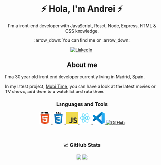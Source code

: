 <p>
  <h1 align="center">⚡ Hola, I'm Andrei ⚡ </h1>
</p>

<p align="center">I'm a front-end developer with JavaScript, React, Node, Express, HTML & CSS knowledge.</p>
<p align="center">:arrow_down: You can find me on :arrow_down: </p>

<p align="center">
<a href="https://www.linkedin.com/in/andrei-tudorica" target="_blank"><img src="https://img.shields.io/badge/linkedin-%230077B5.svg?&style=for-the-badge&logo=linkedin&logoColor=white" alt="LinkedIn" /></a>&nbsp;
</p>

<p>
  <h2 align="center">About me</h2>
</p>

<p>I'ma  30 year old front end developer currently living in Madrid, Spain.</p>
<p>In my latest project, <a href="https://mubitime.netlify.app" target="_blank">Mubi Time</a>, you can have a look at the latest movies or TV shows, add them to a watchlist and rate them.</p>


<p>
  <h3 align="center"> Languages and Tools</h3>
</p>

  <p align="center">
  <a href="https://developer.mozilla.org/en-US/docs/Web/HTML" target="_blank"> <img src="https://raw.githubusercontent.com/devicons/devicon/master/icons/html5/html5-original-wordmark.svg" alt="html5" width="40" height="40"/> </a>
  <a href="https://developer.mozilla.org/en-US/docs/Web/CSS" target="_blank"> <img src="https://raw.githubusercontent.com/devicons/devicon/master/icons/css3/css3-original-wordmark.svg" alt="css3" width="40" height="40"/> </a>
  <a href="https://developer.mozilla.org/en-US/docs/Web/JavaScript" target="_blank"> <img src="https://raw.githubusercontent.com/devicons/devicon/master/icons/javascript/javascript-original.svg" alt="javascript" width="40" height="40"/> </a>
  <a href="https://reactjs.org/" target="_blank"> <img src="https://raw.githubusercontent.com/github/explore/80688e429a7d4ef2fca1e82350fe8e3517d3494d/topics/react/react.png" alt="react" width="40" height="40"/> </a>
  <a href="https://code.visualstudio.com/" target="_blank"> <img alt="Visual Studio Code" width="40px" src="https://raw.githubusercontent.com/github/explore/80688e429a7d4ef2fca1e82350fe8e3517d3494d/topics/visual-studio-code/visual-studio-code.png" />
  <a href="https://github.com/" target="_blank"> <img alt="GitHub" width="40px" src="https://github.com/YuriDevAT/YuriDevAT/blob/main/github_.png" />
</p>
    
<br />
<h3 align="center">&#x1f4c8; GitHub Stats</h3>
<p align="center">
<img src="https://github-readme-stats.vercel.app/api?username=9andrei&theme=yeblu&show_icons=true" width="450"/>
<img src="https://github-readme-stats.vercel.app/api/top-langs/?username=9andrei&layout=compact&theme=yeblu" width="400" />
</p>

<!--
**9andrei/9andrei** is a ✨ _special_ ✨ repository because its `README.md` (this file) appears on your GitHub profile.

Here are some ideas to get you started:

- 🔭 I’m currently working on ...
- 🌱 I’m currently learning ...
- 👯 I’m looking to collaborate on ...
- 🤔 I’m looking for help with ...
- 💬 Ask me about ...
- 📫 How to reach me: ...
- 😄 Pronouns: ...
- ⚡ Fun fact: ...
-->
